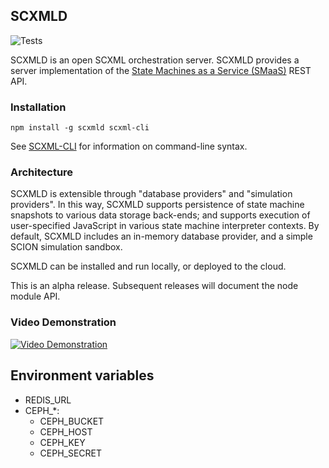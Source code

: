 ## SCXMLD

![Tests](https://magnum.travis-ci.com/JacobeanRnD/SCXMLD.svg?token=tW6nVvCmQPPuKMxQTSmg&branch=master)

SCXMLD is an open SCXML orchestration server. SCXMLD provides a server
implementation of the [State Machines as a Service (SMaaS)](https://github.com/JacobeanRnD/SMaaS-swagger-spec) REST API.

### Installation

```
npm install -g scxmld scxml-cli
```

See [SCXML-CLI](https://github.com/JacobeanRnD/SCXML-CLI) for information on command-line syntax. 

### Architecture

SCXMLD is extensible through "database providers" and "simulation providers".
In this way, SCXMLD supports persistence of state machine snapshots to various
data storage back-ends; and supports execution of user-specified JavaScript in
various state machine interpreter contexts. By default, SCXMLD includes an
in-memory database provider, and a simple SCION simulation sandbox. 

SCXMLD can be installed and run locally, or deployed to the cloud.

This is an alpha release. Subsequent releases will document the node module
API. 

### Video Demonstration

[![Video Demonstration](http://img.youtube.com/vi/SVLKaAV15LQ/0.jpg)](https://www.youtube.com/embed/SVLKaAV15LQ)


## Environment variables

* REDIS_URL
* CEPH_*:
  - CEPH_BUCKET
  - CEPH_HOST
  - CEPH_KEY
  - CEPH_SECRET

